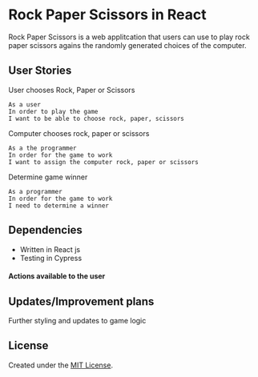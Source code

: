 # Rock Paper Scissors in React

Rock Paper Scissors is a web applitcation that users can use to play rock paper scissors agains the randomly generated choices of the computer.

## User Stories
User chooses Rock, Paper or Scissors
```
As a user
In order to play the game
I want to be able to choose rock, paper, scissors
```
Computer chooses rock, paper or scissors
```
As a the programmer
In order for the game to work
I want to assign the computer rock, paper or scissors
```
Determine game winner
```
As a programmer 
In order for the game to work
I need to determine a winner
```

## Dependencies
- Written in React js
- Testing in Cypress 

#### Actions available to the user



## Updates/Improvement plans
Further styling and updates to game logic

## License
Created under the <a href="https://en.wikipedia.org/wiki/MIT_License">MIT License</a>.